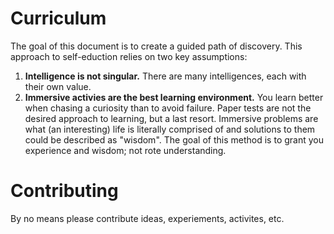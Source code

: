# Curriculum
The goal of this document is to create a guided path of discovery. This approach to self-eduction relies on two key assumptions:

1. **Intelligence is not singular.** There are many intelligences, each with their own value.
2. **Immersive activies are the best learning environment.** You learn better when chasing a curiosity than to avoid failure. Paper tests are not the desired approach to learning, but a last resort. Immersive problems are what (an interesting) life is literally comprised of and solutions to them could be described as "wisdom". The goal of this method is to grant you experience and wisdom; not rote understanding.


# Contributing
By no means please contribute ideas, experiements, activites, etc.
